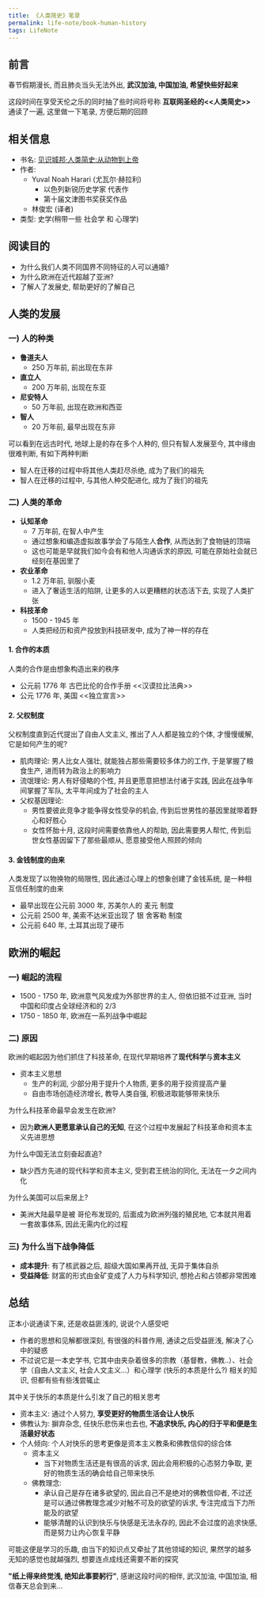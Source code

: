 ```yaml
---
title: 《人类简史》笔录
permalink: life-note/book-human-history
tags: LifeNote
---
```


## 前言
春节假期漫长, 而且肺炎当头无法外出, **武汉加油, 中国加油, 希望快些好起来**

这段时间在享受天伦之乐的同时抽了些时间将号称 **互联网圣经的<<人类简史>>** 通读了一遍, 这里做一下笔录, 方便后期的回顾

<!--more-->

## 相关信息
- 书名: [见识城邦·人类简史:从动物到上帝](https://www.amazon.cn/dp/B00T95D35G/ref=sr_1_1?__mk_zh_CN=%E4%BA%9A%E9%A9%AC%E9%80%8A%E7%BD%91%E7%AB%99&keywords=%E4%BA%BA%E7%B1%BB%E7%AE%80%E5%8F%B2&qid=1580364831&sr=8-1)
- 作者: 
  - Yuval Noah Harari (尤瓦尔·赫拉利) 
    - 以色列新锐历史学家 代表作
    - 第十届文津图书奖获奖作品
  - 林俊宏 (译者)
- 类型: 史学(稍带一些 社会学 和 心理学)

## 阅读目的
- 为什么我们人类不同国界不同特征的人可以通婚?
- 为什么欧洲在近代超越了亚洲?
- 了解人了发展史, 帮助更好的了解自己

## 人类的发展
### 一) 人的种类
- **鲁道夫人**
  - 250 万年前, 前出现在东非
- **直立人**
  - 200 万年前, 出现在东亚
- **尼安特人**
  - 50 万年前, 出现在欧洲和西亚 
- **智人**
  - 20 万年前, 最早出现在东非 

可以看到在远古时代, 地球上是的存在多个人种的, 但只有智人发展至今, 其中缘由很难判断, 有如下两种判断
- 智人在迁移的过程中将其他人类赶尽杀绝, 成为了我们的祖先
- 智人在迁移的过程中, 与其他人种交配进化, 成为了我们的祖先

### 二) 人类的革命
- **认知革命**
  - 7 万年前, 在智人中产生
  - 通过想象和编造虚拟故事学会了与陌生人**合作**, 从而达到了食物链的顶端
  - 这也可能是早就我们如今会有和他人沟通诉求的原因, 可能在原始社会就已经刻在基因里了
- **农业革命**
  - 1.2 万年前, 驯服小麦
  - 进入了奢适生活的陷阱, 让更多的人以更糟糕的状态活下去, 实现了人类扩张
- **科技革命**
  - 1500 - 1945 年
  - 人类把经历和资产投放到科技研发中, 成为了神一样的存在

#### 1. 合作的本质
人类的合作是由想象构造出来的秩序
- 公元前 1776 年 古巴比伦的合作手册 <<汉谟拉比法典>>
- 公元 1776 年, 美国 <<独立宣言>>

#### 2. 父权制度
父权制度直到近代提出了自由人文主义, 推出了人人都是独立的个体, 才慢慢缓解, 它是如何产生的呢?
- 肌肉理论: 男人比女人强壮, 就能独占那些需要较多体力的工作, 于是掌握了粮食生产, 进而转为政治上的影响力
- 流氓理论: 男人有好侵略的个性, 并且更愿意把想法付诸于实践, 因此在战争年间掌握了军队, 太平年间成为了社会的主人
- 父权基因理论: 
  - 男性要彼此竞争才能争得女性受孕的机会, 传到后世男性的基因里就带着野心和好胜心
  - 女性怀胎十月, 这段时间需要依靠他人的帮助, 因此需要男人帮忙, 传到后世女性基因留下了那些最顺从, 愿意接受他人照顾的倾向

#### 3. 金钱制度的由来
人类发现了以物换物的局限性, 因此通过心理上的想象创建了金钱系统, 是一种相互信任制度的由来
- 最早出现在公元前 3000 年, 苏美尔人的 麦元 制度
- 公元前 2500 年, 美索不达米亚出现了 银 舍客勒 制度
- 公元前 640 年, 土耳其出现了硬币

## 欧洲的崛起
### 一) 崛起的流程
- 1500 - 1750 年, 欧洲意气风发成为外部世界的主人, 但依旧抵不过亚洲, 当时中国和印度占全球经济和的 2/3
- 1750 - 1850 年, 欧洲在一系列战争中崛起

### 二) 原因
欧洲的崛起因为他们抓住了科技革命, 在现代早期培养了**现代科学**与**资本主义**
- 资本主义思想
  - 生产的利润, 少部分用于提升个人物质, 更多的用于投资提高产量
  - 自由市场创造经济增长, 教导人类自强, 积极进取能够带来快乐

为什么科技革命最早会发生在欧洲?
- 因为**欧洲人更愿意承认自己的无知**, 在这个过程中发展起了科技革命和资本主义先进思想

为什么中国无法立刻奋起直追?
- 缺少西方先进的现代科学和资本主义, 受到君王统治的同化, 无法在一夕之间内化

为什么美国可以后来居上?
- 美洲大陆最早是被 哥伦布发现的, 后面成为欧洲列强的殖民地, 它本就共用着一套故事体系, 因此无需内化的过程

### 三) 为什么当下战争降低
- **成本提升**: 有了核武器之后, 超级大国如果再开战, 无异于集体自杀
- **受益降低**: 财富的形式由金矿变成了人力与科学知识, 想抢占和占领都非常困难

## 总结
正本小说通读下来, 还是收益匪浅的, 说说个人感受吧

- 作者的思想和见解都很深刻, 有很强的科普作用, 通读之后受益匪浅, 解决了心中的疑惑
- 不过说它是一本史学书, 它其中由夹杂着很多的宗教（基督教，佛教..）、社会学（自由人文主义, 社会人文主义...）和心理学 (快乐的本质是什么?) 相关的知识, 但都有些有些浅尝辄止

其中关于快乐的本质是什么引发了自己的相关思考
- 资本主义: 通过个人努力, **享受更好的物质生活会让人快乐**
- 佛教认为: 摒弃杂念, 任快乐悲伤来也去也, **不追求快乐, 内心的归于平和便是生活最好状态**
- 个人倾向: 个人对快乐的思考更像是资本主义教条和佛教信仰的综合体   
  - 资本主义
    - 当下对物质生活还是有很高的诉求, 因此会用积极的心态努力争取, 更好的物质生活的确会给自己带来快乐
  - 佛教理念:
    - 承认自己是存在诸多欲望的, 因此自己不是绝对的佛教信仰者, 不过还是可以通过佛教理念减少对触不可及的欲望的诉求, 专注完成当下力所能及的欲望
    - 能够清醒的认识到快乐与快感是无法永存的, 因此不会过度的追求快感, 而是努力让内心恢复平静

可能这便是学习的乐趣, 由当下的知识点又牵扯了其他领域的知识, 果然学的越多无知的感觉也就越强烈, 想要连点成线还需要不断的探究

**"纸上得来终觉浅, 绝知此事要躬行"**, 感谢这段时间的相伴, 武汉加油, 中国加油, 相信春天总会到来...
